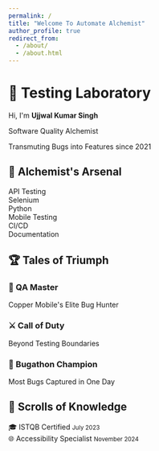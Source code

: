 ```yaml
---
permalink: /
title: "Welcome To Automate Alchemist"
author_profile: true
redirect_from: 
  - /about/
  - /about.html
---
```


<div class="test-laboratory">
  <div class="hero-section">
    <div class="magic-title">
      <h1>🧪 Testing Laboratory</h1>
    </div>
    <div class="typewriter">
      <p class="typing-text">Hi, I'm <strong>Ujjwal Kumar Singh</strong></p>
      <p class="typing-text">Software Quality Alchemist</p>
      <p class="typing-text">Transmuting Bugs into Features since 2021</p>
    </div>
  </div>

  <div class="skills-section">
    <h2 class="fade-in">🔮 Alchemist's Arsenal</h2>
    <div class="skill-grid">
      <div class="skill-card">API Testing</div>
      <div class="skill-card">Selenium</div>
      <div class="skill-card">Python</div>
      <div class="skill-card">Mobile Testing</div>
      <div class="skill-card">CI/CD</div>
      <div class="skill-card">Documentation</div>
    </div>
  </div>

 <div class="achievements-section">
    <h2 class="fade-in">🏆 Tales of Triumph</h2>
    <div class="achievement-grid">
      <div class="flip-card">
        <div class="flip-card-inner">
          <div class="flip-card-front">
            <h3>👑 QA Master</h3>
          </div>
          <div class="flip-card-back">
            <p>Copper Mobile's Elite Bug Hunter</p>
          </div>
        </div>
      </div>
      <div class="flip-card">
        <div class="flip-card-inner">
          <div class="flip-card-front">
            <h3>⚔️ Call of Duty</h3>
          </div>
          <div class="flip-card-back">
            <p>Beyond Testing Boundaries</p>
          </div>
        </div>
      </div>
      <div class="flip-card">
        <div class="flip-card-inner">
          <div class="flip-card-front">
            <h3>🎯 Bugathon Champion</h3>
          </div>
          <div class="flip-card-back">
            <p>Most Bugs Captured in One Day</p>
          </div>
        </div>
      </div>
    </div>
  </div>

  <div class="certifications-section">
    <h2 class="fade-in">📜 Scrolls of Knowledge</h2>
    <div class="cert-container">
      <div class="cert-item glow-card">
        <span>🎓 ISTQB Certified</span>
        <small>July 2023</small>
      </div>
      <div class="cert-item glow-card">
        <span>🌐 Accessibility Specialist</span>
        <small>November 2024</small>
      </div>
    </div>
  </div>
</div>